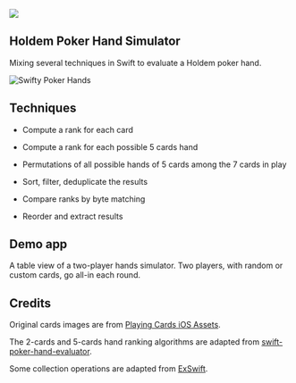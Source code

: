 ![](https://img.shields.io/badge/Swift-2.2-orange.svg?style=flat)

## Holdem Poker Hand Simulator

Mixing several techniques in Swift to evaluate a Holdem poker hand.

![Swifty Poker Hands](https://www.evernote.com/shard/s89/sh/3f391e4f-3ba4-45ee-b4f6-cdaa8a85628f/8c3ded92bfda886b/res/7971889e-0eab-4f56-971c-51731ef3274e/skitch.png)

## Techniques

- Compute a rank for each card

- Compute a rank for each possible 5 cards hand

- Permutations of all possible hands of 5 cards among the 7 cards in play

- Sort, filter, deduplicate the results

- Compare ranks by byte matching

- Reorder and extract results

## Demo app

A table view of a two-player hands simulator. Two players, with random or custom cards, go all-in each round.

## Credits

Original cards images are from [Playing Cards iOS Assets](https://github.com/hayeah/playing-cards-assets).

The 2-cards and 5-cards hand ranking algorithms are adapted from [swift-poker-hand-evaluator](https://github.com/s4nchez/swift-poker-hand-evaluator).

Some collection operations are adapted from [ExSwift](https://github.com/pNre/ExSwift).